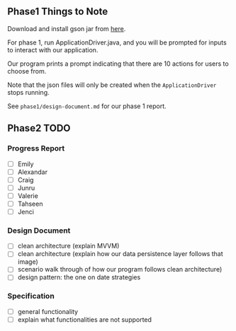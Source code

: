 ## Phase1 Things to Note
Download and install gson jar from 
[here](https://search.maven.org/artifact/com.google.code.gson/gson/2.8.9/jar).

For phase 1, run ApplicationDriver.java, and you will be prompted for inputs to 
interact with our application. 

Our program prints a prompt indicating that there are 10 actions for users to choose from.

Note that the json files will only be created when the `ApplicationDriver` stops running.

See `phase1/design-document.md` for our phase 1 report.

## Phase2 TODO
### Progress Report
- [ ] Emily
- [ ] Alexandar
- [ ] Craig
- [ ] Junru
- [ ] Valerie
- [ ] Tahseen
- [ ] Jenci

### Design Document
- [ ] clean architecture (explain MVVM)
- [ ] clean architecture (explain how our data persistence layer follows that image)
- [ ] scenario walk through of how our program follows clean architecture)
- [ ] design pattern: the one on date strategies

### Specification
- [ ] general functionality
- [ ] explain what functionalities are not supported 
